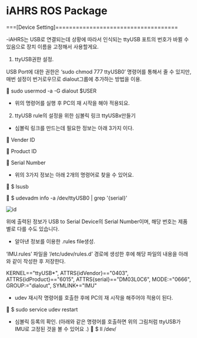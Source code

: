 # iAHRS ROS Package

===[Device Setting]====================================

-iAHRS는 USB로 연결되는데 상황에 따라서 인식되는 ttyUSB 포트의 번호가 바뀔 수 있음으로 장치 이름을 고정해서 사용할게요.

1)	ttyUSB권한 설정.

USB Port에 대한 권한은 ‘sudo chmod 777 ttyUSB0’ 명령어를 통해서 줄 수 있지만, 매번 설정이 번거로우므로 dialout그룹에 추가하는 방법을 이용.

	sudo usermod -a -G dialout $USER

 * 위의 명령어를 실행 후 PC의 재 시작을 해야 적용되요.
 
 
2)	ttyUSB rule의 설정을 위한 심볼릭 링크 ttyUSBx만들기

-	심볼릭 링크를 만드는데 필요한 정보는 아래 3가지 이다.

	Vender ID

	Product ID

	Serial Number

-	위의 3가지 정보는 아래 2개의 명령어로 찾을 수 있어요.

	$ lsusb

	$ udevadm info -a /dev/ttyUSB0 | grep '{serial}'
 
![id](https://user-images.githubusercontent.com/58063370/153542658-0047a36c-f3cf-416c-af7c-6c00916924b6.PNG)
 
위에 출력된 정보가 USB to Serial Device의 Serial Number이며, 해당 번호는 제품별로 다를 수도 있습니다.


-	알아낸 정보를 이용한 .rules file생성.

‘IMU.rules’ 파일을 ‘/etc/udev/rules.d’ 경로에 생성한 후에 해당 파일의 내용을 아래와 같이 작성한 후 저장한다.

KERNEL=="ttyUSB*", ATTRS{idVendor}=="0403", ATTRS{idProduct}=="6015", ATTRS{serial}=="DM03L0C6", MODE:="0666", GROUP:="dialout", SYMLINK+="IMU"

-	udev 재시작 명령어를 호출한 후에 PC의 재 시작을 해주어야 적용이 된다.

	$ sudo service udev restart

-	심볼릭 등록의 확인. (아래와 같은 명령어를  호출하면 위의 그림처럼 ttyUSB가 IMU로 고정된 것을 볼 수 있어요 .)
	$ ll /dev/
 


